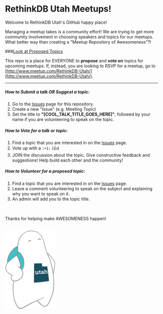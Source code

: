 # RethinkDB Utah Meetups!

Welcome to RethinkDB Utah's GitHub happy place!

Managing a meetup takes is a community effort!  We are trying to get more community involvement in choosing speakers and topics for our meetups.  What better way than creating a "Meetup Repository of Awesomeness"?!

###[Look at Proposed Topics](https://github.com/RethinkDBUtah/meetups/issues)

This repo is a place for EVERYONE to **propose** and **vote on** topics for upcoming meetups. If, instead, you are looking to RSVP for a meetup, go to [http://www.meetup.com/RethinkDB-Utah/](http://www.meetup.com/RethinkDB-Utah/).

<hr />

##### How to Submit a talk OR Suggest a topic:
1. Go to the [Issues](https://github.com/RethinkDBUtah/meetups/issues) page for this repository.
2. Create a new "Issue" (e.g. Meeting Topic)
3. Set the title to **"[COOL_TALK_TITLE_GOES_HERE]"**, followed by your name if you are volunteering to speak on the topic.

##### How to Vote for a talk or topic:
1. Find a topic that you are interested in on the [Issues](https://github.com/RethinkDBUtah/meetups/issues) page.
2. Vote up with a `:+1:` (:+1:)
3. JOIN the discussion about the topic. Give constructive feedback and suggestions! Help build each other and the community!

##### How to Volunteer for a proposed topic:
1. Find a topic that you are interested in on the [Issues](https://github.com/RethinkDBUtah/meetups/issues) page.
2. Leave a comment volunteering to speak on the subject and explaining why you want to speak on it.
3. An admin will add you to the topic title.

<br />
<br />
Thanks for helping make AWESOMENESS happen!
<br />
<br />

![Utah RethinkDB Thinker](https://raw.githubusercontent.com/RethinkDBUtah/meetups/master/assets/RethinkDB-Thinker-Utah.png)
